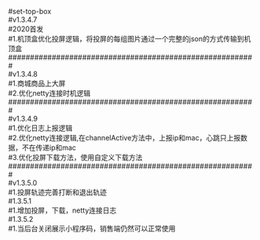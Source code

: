 #set-top-box</br>
#v1.3.4.7</br>
#2020首发</br>
#1.机顶盒优化投屏逻辑，将投屏的每组图片通过一个完整的json的方式传输到机顶盒</br>
#########################################################</br>
#v1.3.4.8</br>
#1.商城商品上大屏</br>
#2.优化netty连接时机逻辑</br>
#########################################################</br>
#v1.3.4.9</br>
#1.优化日志上报逻辑</br>
#2.优化netty连接逻辑,在channelActive方法中，上报ip和mac，心跳只上报数据，不在传递ip和mac</br>
#3.优化投屏下载方法，使用自定义下载方法</br>
#########################################################</br>
#v1.3.5.0</br>
#1.投屏轨迹完善打断和退出轨迹</br>
#1.3.5.1</br>
#1.增加投屏，下载，netty连接日志</br>
#1.3.5.2</br>
#1.当后台关闭展示小程序码，销售端仍然可以正常使用</br>

